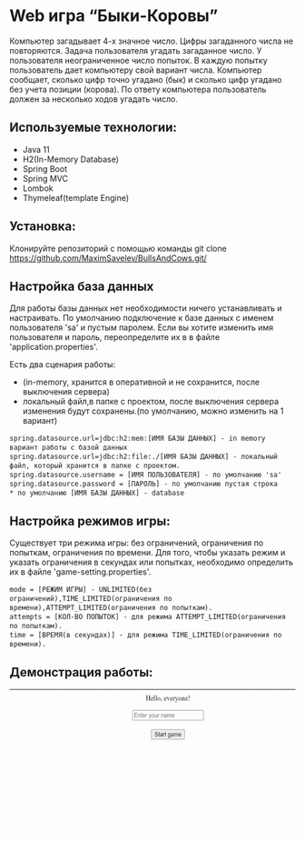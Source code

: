 # Web игра “Быки-Коровы”

Компьютер загадывает 4-х значное число. Цифры загаданного числа не повторяются. Задача
пользователя угадать загаданное число. У пользователя неограниченное число попыток. В каждую попытку
пользователь дает компьютеру свой вариант числа. Компьютер сообщает, сколько цифр точно угадано
(бык) и сколько цифр угадано без учета позиции (корова). По ответу компьютера пользователь должен за
несколько ходов угадать число.
## Используемые технологии:
- Java 11
- H2(In-Memory Database)
- Spring Boot
- Spring MVC
- Lombok
- Thymeleaf(template Engine)

## Установка:

Клонируйте репозиторий с помощью команды  git clone <https://github.com/MaximSavelev/BullsAndCows.git/>

## Настройка база данных
Для работы базы данных нет необходимости ничего устанавливать и  настраивать.
По умолчанию  подключение к базе данных  с именем пользователя 'sa' и пустым паролем.
Если вы хотите изменить имя пользователя и пароль, переопределите их в в файле 'application.properties'.

Есть два сценария работы:
- (in-memory,  хранится в оперативной и не сохранится, после выключения сервера)
- локальный файл,в  папке с проектом, после выключения сервера изменения будут сохранены.(по умолчанию, можно изменить на 1 вариант)

```
spring.datasource.url=jdbc:h2:mem:[ИМЯ БАЗЫ ДАННЫХ] - in memory вариант работы с базой данных
spring.datasource.url=jdbc:h2:file:./[ИМЯ БАЗЫ ДАННЫХ] - локальный файл, который хранится в папке с проектом.
spring.datasource.username = [ИМЯ ПОЛЬЗОВАТЕЛЯ] - по умолчанию 'sa'
spring.datasource.password = [ПАРОЛЬ] - по умолчанию пустая строка 
* по умолчанию [ИМЯ БАЗЫ ДАННЫХ] - database
```
## Настройка режимов игры:
Существует три режима игры: без ограничений, ограничения по попыткам, ограничения по времени. 
Для того, чтобы указать режим и указать ограничения в секундах или попытках, необходимо определить их в файле 
'game-setting.properties'.
```
mode = [РЕЖИМ ИГРЫ] - UNLIMITED(без ограничений),TIME_LIMITED(ограничения по времени),ATTEMPT_LIMITED(ограничения по попыткам).
attempts = [КОЛ-ВО ПОПЫТОК] - для режима ATTEMPT_LIMITED(ограничения по попыткам).
time = [ВРЕМЯ(в секундах)] - для режима TIME_LIMITED(ограничения по времени).
```
## Демонстрация работы:
![Пример работы приложения](https://github.com/MaximSavelev/BullsAndCows/blob/master/demostration.gif "Demonstration")
